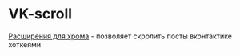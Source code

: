 # VK-scroll

[Расширения для хрома](https://chrome.google.com/webstore/detail/вк-листай-посты-одним-наж/mojklidmomhkamoimonbniojaapchpod?hl=en) - позволяет скролить посты вконтактике хоткеями
